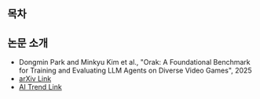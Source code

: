 ## 목차

## 논문 소개

* Dongmin Park and Minkyu Kim et al., "Orak: A Foundational Benchmark for Training and Evaluating LLM Agents on Diverse Video Games", 2025
* [arXiv Link](https://arxiv.org/pdf/2506.03610)
* [AI Trend Link](../../AI%20Trend/AI_TREND_Jun_2025.md#20250616-월)

